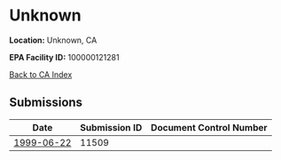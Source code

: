 # Unknown

**Location:** Unknown, CA

**EPA Facility ID:** 100000121281

[Back to CA Index](../../index.md)

## Submissions

| Date | Submission ID | Document Control Number |
|------|--------------|-------------------------|
| [1999-06-22](submissions/11509.md) | 11509 |  |
